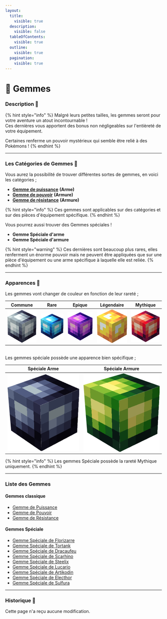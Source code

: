 ```yaml
---
layout:
  title:
    visible: true
  description:
    visible: false
  tableOfContents:
    visible: true
  outline:
    visible: true
  pagination:
    visible: true
---
```


# 💎 Gemmes

### Description 📃

{% hint style="info" %}
Malgré leurs petites tailles, les gemmes seront pour votre aventure un atout incontournable !\
Ces dernières vous apportent des bonus non négligeables sur l'entièreté de votre équipement.

Certaines renferme un pouvoir mystérieux qui semble être relié à des Pokémons !
{% endhint %}

***

### Les Catégories de Gemmes 🔆

Vous aurez la possibilité de trouver différentes sortes de gemmes, en voici les catégories ;

* [**Gemme de puissance**](gemme-de-puissance.md) **(Arme)**
* [**Gemme de pouvoir**](gemme-de-pouvoir.md) **(Armure)**
* [**Gemme de résistance**](gemme-de-resistance.md) **(Armure)**

{% hint style="info" %}
Ces gemmes sont applicables sur des catégories et sur des pièces d'équipement spécifique.
{% endhint %}

Vous pourrez aussi trouver des Gemmes spéciales !

* **Gemme Spéciale d'arme**&#x20;
* **Gemme Spéciale d'armure**

{% hint style="warning" %}
Ces dernières sont beaucoup plus rares, elles renferment un énorme pouvoir mais ne peuvent être appliquées que sur une pièce d'équipement ou une arme spécifique à laquelle elle est reliée.
{% endhint %}

***

### Apparences 🎨

Les gemmes vont changer de couleur en fonction de leur rareté ;

|                                   Commune                                  |                                    Rare                                   |                                    Epique                                   |                                  Légendaire                                 |                                 Mythique                                 |
| :------------------------------------------------------------------------: | :-----------------------------------------------------------------------: | :-------------------------------------------------------------------------: | :-------------------------------------------------------------------------: | :----------------------------------------------------------------------: |
| <img src="../../.gitbook/assets/whitegem.png" alt="" data-size="original"> | <img src="../../.gitbook/assets/bluegem.png" alt="" data-size="original"> | <img src="../../.gitbook/assets/purplegem.png" alt="" data-size="original"> | <img src="../../.gitbook/assets/yellowgem.png" alt="" data-size="original"> | <img src="../../.gitbook/assets/redgem.png" alt="" data-size="original"> |

\
Les gemmes spéciale possède une apparence bien spécifique ;

|                                     Spéciale Arme                                    |                                    Spéciale Armure                                   |
| :----------------------------------------------------------------------------------: | :----------------------------------------------------------------------------------: |
| <img src="../../.gitbook/assets/toffy_blackgem (2).png" alt="" data-size="original"> | <img src="../../.gitbook/assets/toffy_greengem (4).png" alt="" data-size="original"> |

{% hint style="info" %}
Les gemmes Spéciale possède la rareté Mythique uniquement.
{% endhint %}

***

### Liste des Gemmes

#### Gemmes classique

* [Gemme de Puissance](gemme-de-puissance.md)
* [Gemme de Pouvoir](gemme-de-pouvoir.md)
* [Gemme de Résistance](gemme-de-resistance.md)

#### Gemmes Spéciale

* [Gemme Spéciale de Florizarre](gemme-speciale-de-florizarre.md)
* [Gemme Spéciale de Tortank](gemme-speciale-de-tortank.md)
* [Gemme Spéciale de Dracaufeu](gemme-speciale-de-dracaufeu.md)
* [Gemme Spéciale de Scarhino](gemme-speciale-de-scarhino.md)
* [Gemme Spéciale de Steelix](gemme-speciale-de-steelix.md)
* [Gemme Spéciale de Lucario](gemme-speciale-de-lucario.md)
* [Gemme Spéciale de Artikodin](gemme-speciale-dartikodin.md)
* [Gemme Spéciale de Electhor](gemme-speciale-delecthor.md)
* [Gemme Spéciale de Sulfura](gemme-speciale-de-sulfura.md)

***

### Historique 📖

Cette page n'a reçu aucune modification.&#x20;
